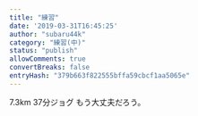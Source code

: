 ```yaml
---
title: "練習"
date: '2019-03-31T16:45:25'
author: "subaru44k"
category: "練習(中)"
status: "publish"
allowComments: true
convertBreaks: false
entryHash: "379b663f822555bffa59cbcf1aa5065e"
---
```

7.3km
37分ジョグ
もう大丈夫だろう。

